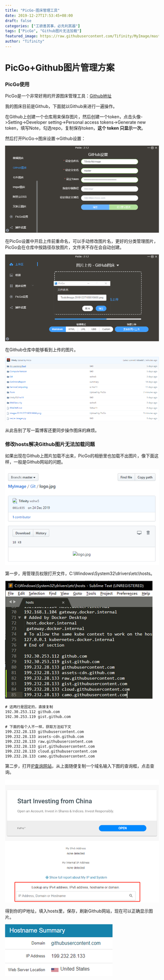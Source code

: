 ```yaml
---
title: "PicGo-图床管理工具"
date: 2019-12-27T17:53:45+08:00
draft: false
categories: ["工欲善其事，必先利其器"]
tags: ["PicGo", "Github图片无法加载"]
featured_image: https://raw.githubusercontent.com/Tifinity/MyImage/master/Logo/PicGo.png
author: "Tifinity"
---
```


# PicGo+Github图片管理方案

### PicGo使用

PicGo是一个非常好用的开源图床管理工具：[Github地址](https://github.com/Molunerfinn/PicGo)

我的图床目前是Github，下面就以Github来进行一遍操作。

在Github上创建一个仓库用来保存图片，然后创建一个token，点击头像->Setting->Developer setting->Personal access tokens->Generate new token，填写Note，勾选repo，复制保存token，**这个 token 只显示一次**。

然后打开PicGo->图床设置->Github设置：

![](https://raw.githubusercontent.com/Tifinity/MyImage/master/Tools/image-20191227180516666.png)

在PicGo设置中开启上传前重命名，可以手动修改图片名，更好的分类管理图片，PicGo会在仓库中按路径存放图片，文件夹不存在会自动创建。

![](https://raw.githubusercontent.com/Tifinity/MyImage/master/Tools/image-20191227181431021.png)

在Github仓库中能够看到上传的图片。

![](https://raw.githubusercontent.com/Tifinity/MyImage/master/Tools/image-20191227181611880.png)

从此告别了写一篇博客还要同步操作图床的麻烦。

### 修改hosts解决Github图片无法加载问题

如果出现在Github上图片加载不出来，PicGo的相册里也加载不出图片，像下面这样，一般是Github网站的问题。

![](https://raw.githubusercontent.com/Tifinity/MyImage/master/Tools/PicGo/1580456278(1).jpg)

第一步，用管理员权限打开文件，C:\Windows\System32\drivers\etc\hosts。

![](https://raw.githubusercontent.com/Tifinity/MyImage/master/Tools/PicGo/1580456790(1).jpg)

~~~
# 这两行是固定的，直接复制
192.30.253.112 github.com
192.30.253.119 gist.github.com

# 下面的每个人不一样，获取方法如下文
199.232.28.133 githubusercontent.com
199.232.28.133 assets-cdn.github.com
199.232.28.133 raw.githubusercontent.com
199.232.28.133 gist.githubusercontent.com
199.232.28.133 cloud.githubusercontent.com
199.232.28.133 camo.githubusercontent.com
~~~

第二步，打开[IP查询网站](https://www.ipaddress.com/)，从上面随便复制一个域名输入下图的查询框，点击查询。

![](https://raw.githubusercontent.com/Tifinity/MyImage/master/Tools/PicGo/1580457383.png)

得到你的IP地址，填入hosts里，保存，刷新Github网站，现在可以正确显示图片。

![](https://raw.githubusercontent.com/Tifinity/MyImage/master/Tools/PicGo/1580458347(1).jpg)